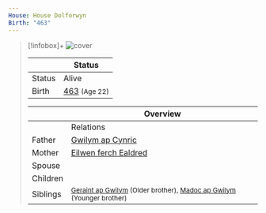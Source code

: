 ```yaml
---
House: House Dolforwyn
Birth: "463"
---
```


> [!infobox]+
> ![cover](Maelona%20ferch%20Eilwen.png)
>
> || Status   |
> | ---- | ---- |
> |Status| Alive|
> |Birth| [463](463) <small>(Age 22)</small> |
>
> || Overview   |
> | ---- | ---- |
> || Relations   |
> | Father | [Gwilym ap Cynric](Gwilym%20ap%20Cynric.md) |
> | Mother | [Eilwen ferch Ealdred](Eilwen%20ferch%20Ealdred.md) |
> | Spouse |  |
> | Children| |
> | Siblings | <small>[Geraint ap Gwilym](Geraint%20ap%20Gwilym.md) (Older brother), [Madoc ap Gwilym](Madoc%20ap%20Gwilym.md) (Younger brother)</small> |

